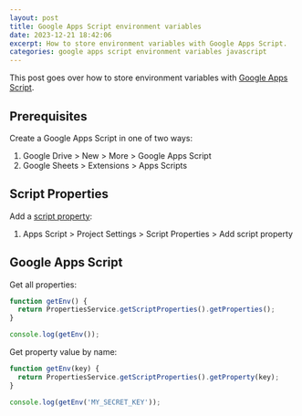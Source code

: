 ```yaml
---
layout: post
title: Google Apps Script environment variables
date: 2023-12-21 18:42:06
excerpt: How to store environment variables with Google Apps Script.
categories: google apps script environment variables javascript
---
```


This post goes over how to store environment variables with [Google Apps Script](https://www.google.com/script/start/).

## Prerequisites

Create a Google Apps Script in one of two ways:

1. Google Drive > New > More > Google Apps Script
2. Google Sheets > Extensions > Apps Scripts

## Script Properties

Add a [script property](https://developers.google.com/apps-script/reference/properties):

1. Apps Script > Project Settings > Script Properties > Add script property

## Google Apps Script

Get all properties:

```js
function getEnv() {
  return PropertiesService.getScriptProperties().getProperties();
}

console.log(getEnv());
```

Get property value by name:

```js
function getEnv(key) {
  return PropertiesService.getScriptProperties().getProperty(key);
}

console.log(getEnv('MY_SECRET_KEY'));
```
